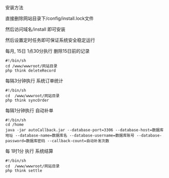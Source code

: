 安装方法

直接删除网站目录下/config/install.lock文件

然后访问域名/install 即可安装

然后设置定时任务即可保证系统安全稳定运行

每月, 15日 1点30分执行  删除15日前的记录
```code
#!/bin/sh
cd /www/wwwroot/网站目录
php think deleteRecord
```

每隔3分钟执行  系统订单统计
```code
#!/bin/sh
cd  /www/wwwroot/网站目录
php think syncOrder
```

每隔1分钟执行 自动补单
```code
#!/bin/sh
cd /home
java -jar autoCallback.jar --database-port=3306 --database-host=数据库地址 --database-name=数据库名 --database-username=数据库账号 --database-password=数据库密码 --callback-count=自动补发次数
```

每 1时1分 执行 系统结算

```code
#!/bin/sh
cd  /www/wwwroot/网站目录
php think settle
```